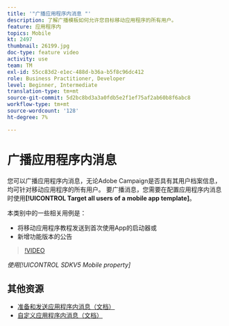 ```yaml
---
title: '"广播应用程序内消息 "'
description: 了解广播模板如何允许您目标移动应用程序的所有用户。
feature: 应用程序内
topics: Mobile
kt: 2497
thumbnail: 26199.jpg
doc-type: feature video
activity: use
team: TM
exl-id: 55cc83d2-e1ec-488d-b36a-b5f8c96dc412
role: Business Practitioner, Developer
level: Beginner, Intermediate
translation-type: tm+mt
source-git-commit: 5d2bc8bd3a3a0fdb5e2f1ef75af2ab60b8f6abc8
workflow-type: tm+mt
source-wordcount: '128'
ht-degree: 7%

---
```


# 广播应用程序内消息

您可以广播应用程序内消息，无论Adobe Campaign是否具有其用户档案信息，均可针对移动应用程序的所有用户。 要广播消息，您需要在配置应用程序内消息时使用&#x200B;**[!UICONTROL Target all users of a mobile app template]**。

本类别中的一些相关用例是：

* 将移动应用程序教程发送到首次使用App的启动器或
* 新增功能版本的公告

>[!VIDEO](https://video.tv.adobe.com/v/26199?quality=12)

*使用[!UICONTROL SDKV5 Mobile property]*

## 其他资源

* [准备和发送应用程序内消息（文档）](https://docs.adobe.com/content/help/en/campaign-standard/using/communication-channels/in-app-messaging/preparing-and-sending-an-in-app-message.html)
* [自定义应用程序内消息（文档）](https://docs.adobe.com/content/help/en/campaign-standard/using/communication-channels/in-app-messaging/customizing-an-in-app-message.html)
